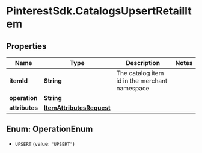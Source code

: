 # PinterestSdk.CatalogsUpsertRetailItem

## Properties

Name | Type | Description | Notes
------------ | ------------- | ------------- | -------------
**itemId** | **String** | The catalog item id in the merchant namespace | 
**operation** | **String** |  | 
**attributes** | [**ItemAttributesRequest**](ItemAttributesRequest.md) |  | 



## Enum: OperationEnum


* `UPSERT` (value: `"UPSERT"`)





